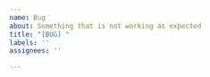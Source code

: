 ```yaml
---
name: Bug
about: Something that is not working as expected
title: "[BUG] "
labels: ''
assignees: ''

---
```



